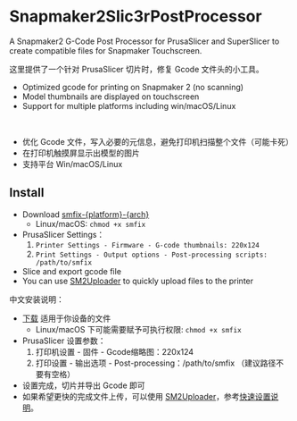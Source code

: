 # Snapmaker2Slic3rPostProcessor
A Snapmaker2 G-Code Post Processor for PrusaSlicer and SuperSlicer to create compatible files for Snapmaker Touchscreen.

这里提供了一个针对 PrusaSlicer 切片时，修复 Gcode 文件头的小工具。

- Optimized gcode for printing on Snapmaker 2 (no scanning)
- Model thumbnails are displayed on touchscreen
- Support for multiple platforms including win/macOS/Linux

<br/>

- 优化 Gcode 文件，写入必要的元信息，避免打印机扫描整个文件（可能卡死）
- 在打印机触摸屏显示出模型的图片
- 支持平台 Win/macOS/Linux

## Install
- Download [smfix-{platform}-{arch}](https://github.com/macdylan/Snapmaker2Slic3rPostProcessor/releases/tag/go1.0)
    - Linux/macOS: `chmod +x smfix`
- PrusaSlicer Settings：
    1. `Printer Settings - Firmware - G-code thumbnails: 220x124`
    2. `Print Settings - Output options - Post-processing scripts: /path/to/smfix`
- Slice and export gcode file
- You can use [SM2Uploader](https://github.com/macdylan/sm2uploader) to quickly upload files to the printer

中文安装说明：

- [下载](https://github.com/macdylan/Snapmaker2Slic3rPostProcessor/releases/tag/go1.0) 适用于你设备的文件
    - Linux/macOS 下可能需要赋予可执行权限: `chmod +x smfix`
- PrusaSlicer 设置参数：
    1. 打印机设置 - 固件 - Gcode缩略图：220x124
    2. 打印设置 - 输出选项 - Post-processing：/path/to/smfix （建议路径不要有空格）
- 设置完成，切片并导出 Gcode 即可
- 如果希望更快的完成文件上传，可以使用 [SM2Uploader](https://github.com/macdylan/sm2uploader)，参考[快速设置说明](https://github.com/macdylan/sm2uploader/wiki)。
